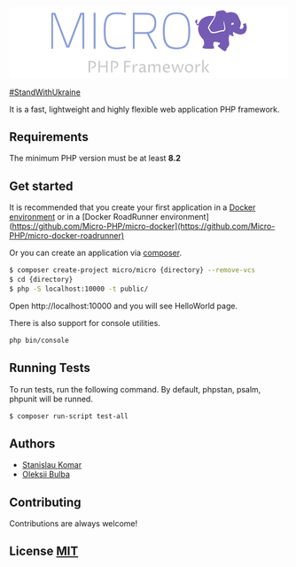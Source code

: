
![Logo](https://github.com/Micro-PHP/.github/blob/master/logo/png/logo-color-for-github-welcome.png?raw=true)


[#StandWithUkraine](http://stand-with-ukraine.pp.ua)

It is a fast, lightweight and highly flexible web application PHP framework.

## Requirements
The minimum PHP version must be at least **8.2**

## Get started

It is recommended that you create your first application in a [Docker environment](https://github.com/Micro-PHP/micro-docker) or in a [Docker RoadRunner environment](https://github.com/Micro-PHP/micro-docker](https://github.com/Micro-PHP/micro-docker-roadrunner)

Or you can create an application via [composer](https://getcomposer.org/).

```bash
$ composer create-project micro/micro {directory} --remove-vcs
$ cd {directory}
$ php -S localhost:10000 -t public/
```

Open http://localhost:10000 and you will see HelloWorld page.

There is also support for console utilities.
```bash
php bin/console
``` 



## Running Tests

To run tests, run the following command. By default, phpstan, psalm, phpunit will be runned.

```bash
$ composer run-script test-all
``` 


## Authors

- [Stanislau Komar](https://www.github.com/asisyas)
- [Oleksii Bulba](https://github.com/OleksiiBulba)


## Contributing

Contributions are always welcome!


## License [MIT](../LICENSE)

